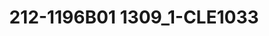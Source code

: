 ---
title: 212-1196B01 1309_1-CLE1033
image: 212-1196B01 1309_1-CLE1033.jpg
brand: outlet-sposo
layout: vestito
---